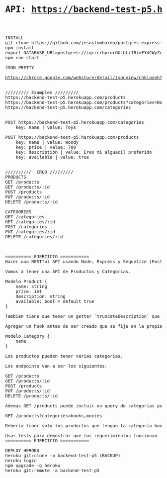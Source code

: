 <pre>

<h1>API: <a href="https://backend-test-p5.herokuapp.com/">https://backend-test-p5.herokuapp.com/</a></h1>


INSTALL
git clone https://github.com/jesuslombardo/postgres-express-react-node-products.git
npm install
export DATABASE_URL=postgres://iqcrcrhp:orGULbLi1BivFYdCWyZc8Brs74cO3ozl@isilo.db.elephantsql.com:5432/iqcrcrhp
npm run start

JSON PRETTY
<a href="https://chrome.google.com/webstore/detail/jsonview/chklaanhfefbnpoihckbnefhakgolnmc">
https://chrome.google.com/webstore/detail/jsonview/chklaanhfefbnpoihckbnefhakgolnmc
</a>

///////// Examples /////////
https://backend-test-p5.herokuapp.com/products
https://backend-test-p5.herokuapp.com/products?categories=Books,Movies
https://backend-test-p5.herokuapp.com/categories


POST https://backend-test-p5.herokuapp.com/categories
	key: name | value: Toys

POST https://backend-test-p5.herokuapp.com/products
	key: name | value: Woody
	key: price | value: 700
	key: description | value: Eres mi alguacil preferido
	key: available | value: true


//////////  CRUD /////////
PRODUCTS
GET /products
GET /products/:id
POST /products
PUT /products/:id
DELETE /products/:id

CATEGORIES
GET /categories
GET /categories/:id
POST /categories
PUT /categories/:id
DELETE /categories/:id



========== EJERCICIO ===========
Hacer una RESTful API usando Node, Express y Sequelize (Postgres)

Vamos a tener una API de Productos y Categorias. 

Modelo Product {
	name: string
	price: int
	description: string
	available: bool = default true
}

Tambien tiene que tener un getter `truncateDescription` que devuelva la descripción truncada a solo 20 caracteres y termine con ‘…’

Agregar un hook antes de ser creado que se fije en la propiedad currency que fue enviada, si esta en ‘USD’ guardar el precio como vino, si esta en ‘ARS’ cambiar el precio a Dólares.

Modelo Category {
	name
}

Los productos pueden tener varias categorías.

Los endpoints van a ser los siguientes:

GET /products
GET /products/:id
POST /products
PUT /products/:id
DELETE /products/:id

Ademas GET /products puede incluir un query de categorías por ejemplo:

GET /products?categories=books,movies

Debería traer solo los productos que tengan la categoría book o movies

Usar tests para demostrar que los requerimientos funcionan
========== EJERCICIO ===========

DEPLOY HEROKU
heroku git:clone -a backend-test-p5 (BACKUP)
heroku login
npm upgrade -g heroku
heroku git:remote -a backend-test-p5

</pre>
